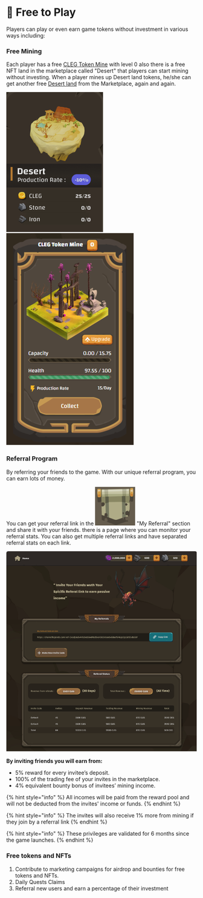 # 🤑 Free to Play

Players can play or even earn game tokens without investment in various ways including:

### Free Mining

Each player has a free [CLEG Token Mine](guides/buildings.md#cleg-token-mine) with level 0 also there is a free NFT land in the marketplace called "Desert" that players can start mining without investing. When a player mines up Desert land tokens, he/she can get another free [Desert land](guides/lands.md) from the Marketplace, again and again.

<img src=".gitbook/assets/image (5) (1).png" alt="" data-size="original"> ![](.gitbook/assets/image.png)

### Referral Program

By referring your friends to the game. With our unique referral program, you can earn lots of money.

You can get your referral link in the <img src=".gitbook/assets/image (4).png" alt="" data-size="line"> "My Referral" section and share it with your friends. there is a page where you can monitor your referral stats. You can also get multiple referral links and have separated referral stats on each link.&#x20;

![My Referrals Page](<.gitbook/assets/image (3).png>)

**By inviting friends you will earn from:**

* 5% reward for every invitee’s deposit.
* 100% of the trading fee of your invites in the marketplace.
* 4% equivalent bounty bonus of invitees’ mining income.

{% hint style="info" %}
All incomes will be paid from the reward pool and will not be deducted from the invites' income or funds.
{% endhint %}

{% hint style="info" %}
The invites will also receive 1% more from mining if they join by a referral link
{% endhint %}

{% hint style="info" %}
These privileges are validated for 6 months since the game launches.
{% endhint %}

### Free tokens and NFTs

1. Contribute to marketing campaigns for airdrop and bounties for free tokens and NFTs.
2. Daily Quests Claims
3. Referral new users and earn a percentage of their investment
